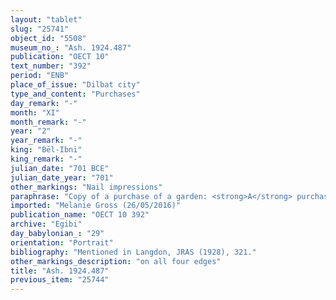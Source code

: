 ```yaml
---
layout: "tablet"
slug: "25741"
object_id: "5508"
museum_no_: "Ash. 1924.487"
publication: "OECT 10"
text_number: "392"
period: "ENB"
place_of_issue: "Dilbat city"
type_and_content: "Purchases"
day_remark: "-"
month: "XI"
month_remark: "-"
year: "2"
year_remark: "-"
king: "Bēl-Ibni"
king_remark: "-"
julian_date: "701 BCE"
julian_date_year: "701"
other_markings: "Nail impressions"
paraphrase: "Copy of a purchase of a garden: <strong>A</strong> purchases from <strong>B</strong> 0;0.3 square kor (1,350 m<sup>2</sup>) of garden for 8.5 shekels of silver. The garden is located along the Lagamal Canal (<em>Harru-&scaron;a-Lagamal</em>) and forms part of the <em>han&scaron;&ucirc;</em>-land of <strong>C</strong>. Curses. 4 witnesses and the scribe.<br /> &nbsp;<br /> <strong>A</strong> = Kalbi/Nūrea; <strong>B</strong> = Nādin/Lagamal-ēṭir; <strong>C</strong> = Iddināya/Ēppe&scaron;-ili; Scribe = Nab&ucirc;-&scaron;umu-i&scaron;kun//Sēkiru<br /> &nbsp;"
imported: "Melanie Gross (26/05/2016)"
publication_name: "OECT 10 392"
archive: "Egibi"
day_babylonian_: "29"
orientation: "Portrait"
bibliography: "Mentioned in Langdon, JRAS (1928), 321."
other_markings_description: "on all four edges"
title: "Ash. 1924.487"
previous_item: "25744"
---
```

